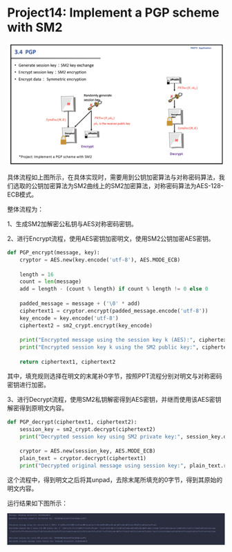 # Project14: Implement a PGP scheme with SM2

<img src=".\md_image\1.png" alt="image-20230716104317963"  />

具体流程如上图所示，在具体实现时，需要用到公钥加密算法与对称密码算法，我们选取的公钥加密算法为SM2曲线上的SM2加密算法，对称密码算法为AES-128-ECB模式。

整体流程为：

1、生成SM2加解密公私钥与AES对称密码密钥。

2、进行Encrypt流程，使用AES密钥加密明文，使用SM2公钥加密AES密钥。

```python
def PGP_encrypt(message, key):
    cryptor = AES.new(key.encode('utf-8'), AES.MODE_ECB)

    length = 16
    count = len(message)
    add = length - (count % length) if count % length != 0 else 0

    padded_message = message + ('\0' * add)
    ciphertext1 = cryptor.encrypt(padded_message.encode('utf-8'))
    key_encode = key.encode('utf-8')
    ciphertext2 = sm2_crypt.encrypt(key_encode)

    print("Encrypted message using the session key k (AES):", ciphertext1)
    print("Encrypted session key k using the SM2 public key:", ciphertext2)

    return ciphertext1, ciphertext2
```

其中，填充规则选择在明文的末尾补0字节，按照PPT流程分别对明文与对称密码密钥进行加密。

3、进行Decrypt流程，使用SM2私钥解密得到AES密钥，并继而使用该AES密钥解密得到原明文内容。

```python
def PGP_decrypt(ciphertext1, ciphertext2):
    session_key = sm2_crypt.decrypt(ciphertext2)
    print("Decrypted session key using SM2 private key:", session_key.decode('utf-8'))

    cryptor = AES.new(session_key, AES.MODE_ECB)
    plain_text = cryptor.decrypt(ciphertext1)
    print("Decrypted original message using session key:", plain_text.rstrip(b'\x00').decode('utf-8'))
```

这个流程中，得到明文之后将其unpad，去除末尾所填充的0字节，得到其原始的明文内容。



运行结果如下图所示：

<img src=".\md_image\2.png" alt="image-20230716105807698"  />
